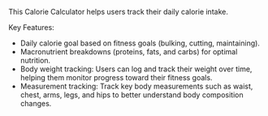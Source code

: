 This Calorie Calculator helps users track their daily calorie intake.

Key Features:
- Daily calorie goal based on fitness goals (bulking, cutting, maintaining).
- Macronutrient breakdowns (proteins, fats, and carbs) for optimal nutrition.
- Body weight tracking: Users can log and track their weight over time, helping them monitor progress toward their fitness goals.
- Measurement tracking: Track key body measurements such as waist, chest, arms, legs, and hips to better understand body composition changes.
